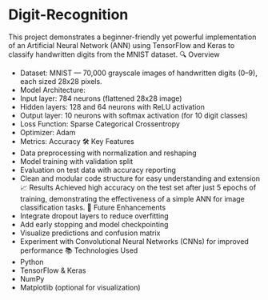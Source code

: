 # Digit-Recognition
This project demonstrates a beginner-friendly yet powerful implementation of an Artificial Neural Network (ANN) using TensorFlow and Keras to classify handwritten digits from the MNIST dataset.
🔍 Overview
- Dataset: MNIST — 70,000 grayscale images of handwritten digits (0–9), each sized 28x28 pixels.
- Model Architecture:
- Input layer: 784 neurons (flattened 28x28 image)
- Hidden layers: 128 and 64 neurons with ReLU activation
- Output layer: 10 neurons with softmax activation (for 10 digit classes)
- Loss Function: Sparse Categorical Crossentropy
- Optimizer: Adam
- Metrics: Accuracy
🛠️ Key Features
- Data preprocessing with normalization and reshaping
- Model training with validation split
- Evaluation on test data with accuracy reporting
- Clean and modular code structure for easy understanding and extension
📈 Results
Achieved high accuracy on the test set after just 5 epochs of training, demonstrating the effectiveness of a simple ANN for image classification tasks.
🚀 Future Enhancements
- Integrate dropout layers to reduce overfitting
- Add early stopping and model checkpointing
- Visualize predictions and confusion matrix
- Experiment with Convolutional Neural Networks (CNNs) for improved performance
📚 Technologies Used
- Python
- TensorFlow & Keras
- NumPy
- Matplotlib (optional for visualization)
